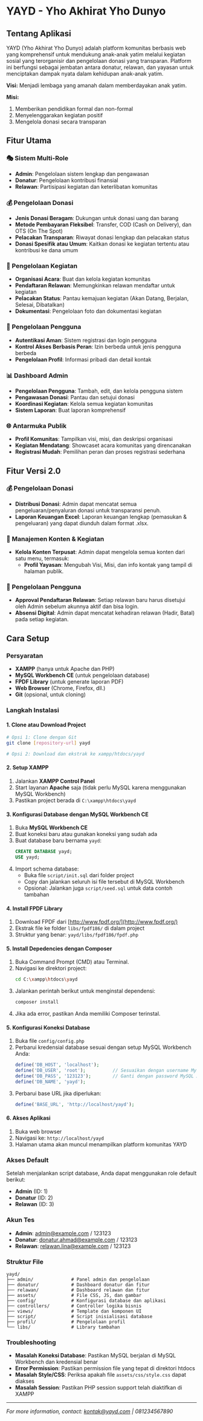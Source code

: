 # YAYD - Yho Akhirat Yho Dunyo

## Tentang Aplikasi

YAYD (Yho Akhirat Yho Dunyo) adalah platform komunitas berbasis web yang komprehensif untuk mendukung anak-anak yatim melalui kegiatan sosial yang terorganisir dan pengelolaan donasi yang transparan. Platform ini berfungsi sebagai jembatan antara donatur, relawan, dan yayasan untuk menciptakan dampak nyata dalam kehidupan anak-anak yatim.

**Visi:** Menjadi lembaga yang amanah dalam memberdayakan anak yatim.

**Misi:**
1. Memberikan pendidikan formal dan non-formal
2. Menyelenggarakan kegiatan positif
3. Mengelola donasi secara transparan

## Fitur Utama

### 🎭 Sistem Multi-Role
- **Admin**: Pengelolaan sistem lengkap dan pengawasan
- **Donatur**: Pengelolaan kontribusi finansial
- **Relawan**: Partisipasi kegiatan dan keterlibatan komunitas

### 💰 Pengelolaan Donasi
- **Jenis Donasi Beragam**: Dukungan untuk donasi uang dan barang
- **Metode Pembayaran Fleksibel**: Transfer, COD (Cash on Delivery), dan OTS (On The Spot)
- **Pelacakan Transparan**: Riwayat donasi lengkap dan pelacakan status
- **Donasi Spesifik atau Umum**: Kaitkan donasi ke kegiatan tertentu atau kontribusi ke dana umum

### 📅 Pengelolaan Kegiatan
- **Organisasi Acara**: Buat dan kelola kegiatan komunitas
- **Pendaftaran Relawan**: Memungkinkan relawan mendaftar untuk kegiatan
- **Pelacakan Status**: Pantau kemajuan kegiatan (Akan Datang, Berjalan, Selesai, Dibatalkan)
- **Dokumentasi**: Pengelolaan foto dan dokumentasi kegiatan

### 👥 Pengelolaan Pengguna
- **Autentikasi Aman**: Sistem registrasi dan login pengguna
- **Kontrol Akses Berbasis Peran**: Izin berbeda untuk jenis pengguna berbeda
- **Pengelolaan Profil**: Informasi pribadi dan detail kontak

### 📊 Dashboard Admin
- **Pengelolaan Pengguna**: Tambah, edit, dan kelola pengguna sistem
- **Pengawasan Donasi**: Pantau dan setujui donasi
- **Koordinasi Kegiatan**: Kelola semua kegiatan komunitas
- **Sistem Laporan**: Buat laporan komprehensif

### 🌐 Antarmuka Publik
- **Profil Komunitas**: Tampilkan visi, misi, dan deskripsi organisasi
- **Kegiatan Mendatang**: Showcaset acara komunitas yang direncanakan
- **Registrasi Mudah**: Pemilihan peran dan proses registrasi sederhana

## Fitur Versi 2.0

### 💰 Pengelolaan Donasi
- **Distribusi Donasi**: Admin dapat mencatat semua pengeluaran/penyaluran donasi untuk transparansi penuh.
- **Laporan Keuangan Excel**: Laporan keuangan lengkap (pemasukan & pengeluaran) yang dapat diunduh dalam format .xlsx.

### 📅 Manajemen Konten & Kegiatan
- **Kelola Konten Terpusat**: Admin dapat mengelola semua konten dari satu menu, termasuk:
   - **Profil Yayasan**: Mengubah Visi, Misi, dan info kontak yang tampil di halaman publik.

### 👥 Pengelolaan Pengguna
- **Approval Pendaftaran Relawan**: Setiap relawan baru harus disetujui oleh Admin sebelum akunnya aktif dan bisa login.
- **Absensi Digital**: Admin dapat mencatat kehadiran relawan (Hadir, Batal) pada setiap kegiatan.

## Cara Setup

### Persyaratan
- **XAMPP** (hanya untuk Apache dan PHP)
- **MySQL Workbench CE** (untuk pengelolaan database)
- **FPDF Library** (untuk generate laporan PDF)
- **Web Browser** (Chrome, Firefox, dll.)
- **Git** (opsional, untuk cloning)

### Langkah Instalasi

#### 1. Clone atau Download Project
```bash
# Opsi 1: Clone dengan Git
git clone [repository-url] yayd

# Opsi 2: Download dan ekstrak ke xampp/htdocs/yayd
```

#### 2. Setup XAMPP
1. Jalankan **XAMPP Control Panel**
2. Start layanan **Apache** saja (tidak perlu MySQL karena menggunakan MySQL Workbench)
3. Pastikan project berada di `C:\xampp\htdocs\yayd`

#### 3. Konfigurasi Database dengan MySQL Workbench CE
1. Buka **MySQL Workbench CE**
2. Buat koneksi baru atau gunakan koneksi yang sudah ada
3. Buat database baru bernama `yayd`:
   ```sql
   CREATE DATABASE yayd;
   USE yayd;
   ```
4. Import schema database:
   - Buka file `script/init.sql` dari folder project
   - Copy dan jalankan seluruh isi file tersebut di MySQL Workbench
   - Opsional: Jalankan juga `script/seed.sql` untuk data contoh tambahan

#### 4. Install FPDF Library
1. Download FPDF dari [http://www.fpdf.org/](http://www.fpdf.org/)
2. Ekstrak file ke folder `libs/fpdf186/` di dalam project
3. Struktur yang benar: `yayd/libs/fpdf186/fpdf.php`

#### 5. Install Depedencies dengan Composer
1. Buka Command Prompt (CMD) atau Terminal.
2. Navigasi ke direktori project:
   ```bash
   cd C:\xampp\htdocs\yayd
   ```
3. Jalankan perintah berikut untuk menginstal dependensi:
   ```bash
   composer install
   ```
4. Jika ada error, pastikan Anda memiliki Composer terinstal.

#### 5. Konfigurasi Koneksi Database
1. Buka file `config/config.php`
2. Perbarui kredensial database sesuai dengan setup MySQL Workbench Anda:
   ```php
   define('DB_HOST', 'localhost');
   define('DB_USER', 'root');          // Sesuaikan dengan username MySQL Anda
   define('DB_PASS', '123123');        // Ganti dengan password MySQL Anda
   define('DB_NAME', 'yayd');
   ```
3. Perbarui base URL jika diperlukan:
   ```php
   define('BASE_URL', 'http://localhost/yayd');
   ```

#### 6. Akses Aplikasi
1. Buka web browser
2. Navigasi ke: `http://localhost/yayd`
3. Halaman utama akan muncul menampilkan platform komunitas YAYD

### Akses Default
Setelah menjalankan script database, Anda dapat menggunakan role default berikut:
- **Admin** (ID: 1)
- **Donatur** (ID: 2)
- **Relawan** (ID: 3)

### Akun Tes
- **Admin**: admin@example.com / 123123
- **Donatur**: donatur.ahmad@example.com / 123123
- **Relawan**: relawan.lina@example.com / 123123

### Struktur File
```
yayd/
├── admin/              # Panel admin dan pengelolaan
├── donatur/            # Dashboard donatur dan fitur
├── relawan/            # Dashboard relawan dan fitur
├── assets/             # File CSS, JS, dan gambar
├── config/             # Konfigurasi database dan aplikasi
├── controllers/        # Controller logika bisnis
├── views/              # Template dan komponen UI
├── script/             # Script inisialisasi database
├── profil/             # Pengelolaan profil
└── libs/               # Library tambahan
```

### Troubleshooting
- **Masalah Koneksi Database**: Pastikan MySQL berjalan di MySQL Workbench dan kredensial benar
- **Error Permission**: Pastikan permission file yang tepat di direktori htdocs
- **Masalah Style/CSS**: Periksa apakah file `assets/css/style.css` dapat diakses
- **Masalah Session**: Pastikan PHP session support telah diaktifkan di XAMPP

---

*For more information, contact: kontak@yayd.com | 081234567890* 